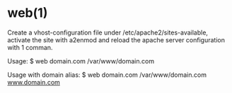 web(1)
===

Create a vhost-configuration file under /etc/apache2/sites-available, activate the site with a2enmod and reload the apache server configuration with 1 comman.

Usage:
    $ web domain.com /var/www/domain.com 

Usage with domain alias:
    $ web domain.com /var/www/domain.com www.domain.com


